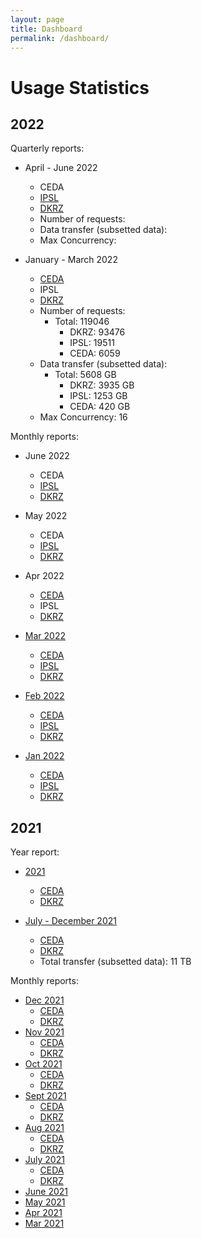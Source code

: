 ```yaml
---
layout: page
title: Dashboard
permalink: /dashboard/
---
```


# Usage Statistics

## 2022

Quarterly reports:

* April - June 2022
  * CEDA
  * [IPSL](/downloads/dashboard/2022/2022-q2-dashboard_ipsl.html)
  * [DKRZ](/downloads/dashboard/2022/2022-q2-dashboard_dkrz.html)
  * Number of requests:
  * Data transfer (subsetted data):
  * Max Concurrency: 

* January - March 2022
  * [CEDA](/downloads/dashboard/2022/2022-q1-dashboard_ceda.html)
  * IPSL
  * [DKRZ](/downloads/dashboard/2022/2022-q1-dashboard_dkrz.html)
  * Number of requests:
    * Total: 119046
      * DKRZ: 93476
      * IPSL: 19511
      * CEDA: 6059
  * Data transfer (subsetted data):
    * Total: 5608 GB
      * DKRZ: 3935 GB
      * IPSL: 1253 GB
      * CEDA: 420 GB
  * Max Concurrency: 16

Monthly reports:

* June 2022
  * CEDA
  * [IPSL](/downloads/dashboard/2022/2022-06-01-dashboard_ipsl.html)
  * [DKRZ](/downloads/dashboard/2022/2022-06-01-dashboard_dkrz.html)

* May 2022
  * CEDA
  * [IPSL](/downloads/dashboard/2022/2022-05-01-dashboard_ipsl.html)
  * [DKRZ](/downloads/dashboard/2022/2022-05-01-dashboard_dkrz.html)

* Apr 2022
  * [CEDA](/downloads/dashboard/2022/2022-04-01-dashboard_ceda.html)
  * IPSL
  * [DKRZ](/downloads/dashboard/2022/2022-04-01-dashboard_dkrz.html)

* [Mar 2022](/downloads/dashboard/2022/2022-03-01-dashboard.html)
  * [CEDA](/downloads/dashboard/2022/2022-03-01-dashboard_ceda.html)
  * [IPSL](/downloads/dashboard/2022/2022-03-01-dashboard_ipsl.html)
  * [DKRZ](/downloads/dashboard/2022/2022-03-01-dashboard_dkrz.html)

* [Feb 2022](/downloads/dashboard/2022/2022-02-01-dashboard.html)
  * [CEDA](/downloads/dashboard/2022/2022-02-01-dashboard_ceda.html)
  * [IPSL](/downloads/dashboard/2022/2022-02-01-dashboard_ipsl.html)
  * [DKRZ](/downloads/dashboard/2022/2022-02-01-dashboard_dkrz.html)

* [Jan 2022](/downloads/dashboard/2022/2022-01-01-dashboard.html)
  * [CEDA](/downloads/dashboard/2022/2022-01-01-dashboard_ceda.html)
  * [IPSL](/downloads/dashboard/2022/2022-01-01-dashboard_ipsl.html)
  * [DKRZ](/downloads/dashboard/2022/2022-01-01-dashboard_dkrz.html)

## 2021

Year report:
* [2021](/downloads/dashboard/2021/2021-dashboard.html)
  * [CEDA](/downloads/dashboard/2021/2021-dashboard_ceda.html)
  * [DKRZ](/downloads/dashboard/2021/2021-dashboard_dkrz.html)

* [July - December 2021](/downloads/dashboard/2021/2021-jul-dec-dashboard.html)
  * [CEDA](/downloads/dashboard/2021/2021-jul-dec-dashboard_ceda.html)
  * [DKRZ](/downloads/dashboard/2021/2021-jul-dec-dashboard_dkrz.html)
  * Total transfer (subsetted data): 11 TB

Monthly reports:

* [Dec 2021](/downloads/dashboard/2021/2021-12-01-dashboard.html)
  * [CEDA](/downloads/dashboard/2021/2021-12-01-dashboard_ceda.html)
  * [DKRZ](/downloads/dashboard/2021/2021-12-01-dashboard_dkrz.html)
* [Nov 2021](/downloads/dashboard/2021/2021-11-01-dashboard.html)
  * [CEDA](/downloads/dashboard/2021/2021-11-01-dashboard_ceda.html)
  * [DKRZ](/downloads/dashboard/2021/2021-11-01-dashboard_dkrz.html)
* [Oct 2021](/downloads/dashboard/2021/2021-10-01-dashboard.html)
  * [CEDA](/downloads/dashboard/2021/2021-10-01-dashboard_ceda.html)
  * [DKRZ](/downloads/dashboard/2021/2021-10-01-dashboard_dkrz.html)
* [Sept 2021](/downloads/dashboard/2021/2021-09-01-dashboard.html)
  * [CEDA](/downloads/dashboard/2021/2021-09-01-dashboard_ceda.html)
  * [DKRZ](/downloads/dashboard/2021/2021-09-01-dashboard_dkrz.html)
* [Aug 2021](/downloads/dashboard/2021/2021-08-01-dashboard.html)
  * [CEDA](/downloads/dashboard/2021/2021-08-01-dashboard_ceda.html)
  * [DKRZ](/downloads/dashboard/2021/2021-08-01-dashboard_dkrz.html)
* [July 2021](/downloads/dashboard/2021/2021-07-01-dashboard.html)
  * [CEDA](/downloads/dashboard/2021/2021-07-01-dashboard_ceda.html)
  * [DKRZ](/downloads/dashboard/2021/2021-07-01-dashboard_dkrz.html)
* [June 2021](/downloads/dashboard/2021/2021-06-01-dashboard.html)
* [May 2021](/downloads/dashboard/2021/2021-05-01-dashboard.html)
* [Apr 2021](/downloads/dashboard/2021/2021-04-01-dashboard.html)
* [Mar 2021](/downloads/dashboard/2021/2021-03-01-dashboard.html)
